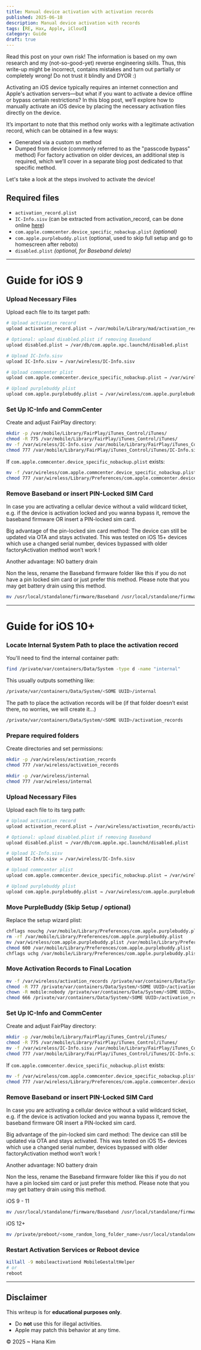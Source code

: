 ```yaml
---
title: Manual device activation with activation records
published: 2025-06-18
description: Manual device activation with records
tags: [RE, Hax, Apple, iCloud]
category: Guide
draft: true
---
```


Read this post on your own risk! The information is based on my own research and my (not-so-good-yet) reverse engineering skills. Thus, this write-up might be incorrect, contains mistakes and turn out partially or completely wrong! Do not trust it blindly and DYOR :\)

Activating an iOS device typically requires an internet connection and Apple's activation servers—but what if you want to activate a device offline or bypass certain restrictions? In this blog post, we’ll explore how to manually activate an iOS device by placing the necessary activation files directly on the device.

It’s important to note that this method only works with a legitimate activation record, which can be obtained in a few ways:

- Generated via a custom sn method
- Dumped from device (commonly referred to as the "passcode bypass" method)
For factory activation on older devices, an additional step is required, which we’ll cover in a separate blog post dedicated to that specific method.

Let's take a look at the steps involved to activate the device!

## Required files

- `activation_record.plist`
- `IC-Info.sisv` (can be extracted from activation_record, can be done online [here](https://encf.dev/cfd31d32-ddfe-40b9-a708-8a097e247787/verifier.php))
- `com.apple.commcenter.device_specific_nobackup.plist` *(optional)*
- `com.apple.purplebuddy.plist` (optional, used to skip full setup and go to homescreen after reboto)
- `disabled.plist` *(optional, for Baseband delete)*
---


# Guide for iOS 9
### Upload Necessary Files

Upload each file to its target path:

```bash
# Upload activation record
upload activation_record.plist → /var/mobile/Library/mad/activation_records/activation_record.plist

# Optional: upload disabled.plist if removing Baseband
upload disabled.plist → /var/db/com.apple.xpc.launchd/disabled.plist

# Upload IC-Info.sisv
upload IC-Info.sisv → /var/wireless/IC-Info.sisv

# Upload commcenter plist 
upload com.apple.commcenter.device_specific_nobackup.plist → /var/wireless/com.apple.commcenter.device_specific_nobackup.plist

# Upload purplebuddy plist
upload com.apple.purplebuddy.plist → /var/wireless/com.apple.purplebuddy.plist

```

### Set Up IC-Info and CommCenter

Create and adjust FairPlay directory:

```bash
mkdir -p /var/mobile/Library/FairPlay/iTunes_Control/iTunes/
chmod -R 775 /var/mobile/Library/FairPlay/iTunes_Control/iTunes/
mv -f /var/wireless/IC-Info.sisv /var/mobile/Library/FairPlay/iTunes_Control/iTunes/
chmod 777 /var/mobile/Library/FairPlay/iTunes_Control/iTunes/IC-Info.sisv
```

If `com.apple.commcenter.device_specific_nobackup.plist` exists:

```bash
mv -f /var/wireless/com.apple.commcenter.device_specific_nobackup.plist /var/wireless/Library/Preferences/
chmod 777 /var/wireless/Library/Preferences/com.apple.commcenter.device_specific_nobackup.plist
```

### Remove Baseband or insert PIN-Locked SIM Card

In case you are activating a cellular device without a valid wildcard ticket, e.g. if the device is activation locked and you wanna bypass it, remove the baseband firmware OR insert a PIN-locked sim card.

Big advantage of the pin-locked sim card method: The device can still be updated via OTA and stays activated. This was tested on iOS 15+ devices which use a changed serial number, devices bypassed with older factoryActivation method won’t work !

Another advantage: NO battery drain

Non the less, rename the Baseband firmware folder like this if you do not have a pin locked sim card or just prefer this method. Please note that you may get battery drain using this method.

```bash
mv /usr/local/standalone/firmware/Baseband /usr/local/standalone/firmware/Baseband2
```

---
# Guide for iOS 10+


### Locate Internal System Path to place the activation record

You'll need to find the internal container path:

```bash
find /private/var/containers/Data/System -type d -name "internal"
```

This usually outputs something like:

```bash
/private/var/containers/Data/System/<SOME UUID>/internal
```

The path to place the activation records will be (if that folder doesn’t exist there, no worries, we will create it…)

```bash
/private/var/containers/Data/System/<SOME UUID>/activation_records
```


### Prepare required folders

Create directories and set permissions:

```bash
mkdir -p /var/wireless/activation_records
chmod 777 /var/wireless/activation_records

mkdir -p /var/wireless/internal
chmod 777 /var/wireless/internal

```


### Upload Necessary Files

Upload each file to its targ path:

```bash
# Upload activation record
upload activation_record.plist → /var/wireless/activation_records/activation_record.plist

# Optional: upload disabled.plist if removing Baseband
upload disabled.plist → /var/db/com.apple.xpc.launchd/disabled.plist

# Upload IC-Info.sisv
upload IC-Info.sisv → /var/wireless/IC-Info.sisv

# Upload commcenter plist 
upload com.apple.commcenter.device_specific_nobackup.plist → /var/wireless/com.apple.commcenter.device_specific_nobackup.plist

# Upload purplebuddy plist
upload com.apple.purplebuddy.plist → /var/wireless/com.apple.purplebuddy.plist

```


### Move PurpleBuddy (Skip Setup / optional)

Replace the setup wizard plist:

```bash
chflags nouchg /var/mobile/Library/Preferences/com.apple.purplebuddy.plist
rm -rf /var/mobile/Library/Preferences/com.apple.purplebuddy.plist
mv /var/wireless/com.apple.purplebuddy.plist /var/mobile/Library/Preferences/com.apple.purplebuddy.plist
chmod 600 /var/mobile/Library/Preferences/com.apple.purplebuddy.plist
chflags uchg /var/mobile/Library/Preferences/com.apple.purplebuddy.plist
```


### Move Activation Records to Final Location

```bash
mv -f /var/wireless/activation_records /private/var/containers/Data/System/<SOME UUID>/
chmod -R 777 /private/var/containers/Data/System/<SOME UUID>/activation_records
chown -R mobile:nobody /private/var/containers/Data/System/<SOME UUID>/activation_records
chmod 666 /private/var/containers/Data/System/<SOME UUID>/activation_records/activation_record.plist
```

### Set Up IC-Info and CommCenter

Create and adjust FairPlay directory:

```bash
mkdir -p /var/mobile/Library/FairPlay/iTunes_Control/iTunes/
chmod -R 775 /var/mobile/Library/FairPlay/iTunes_Control/iTunes/
mv -f /var/wireless/IC-Info.sisv /var/mobile/Library/FairPlay/iTunes_Control/iTunes/
chmod 777 /var/mobile/Library/FairPlay/iTunes_Control/iTunes/IC-Info.sisv
```

If `com.apple.commcenter.device_specific_nobackup.plist` exists:

```bash
mv -f /var/wireless/com.apple.commcenter.device_specific_nobackup.plist /var/wireless/Library/Preferences/
chmod 777 /var/wireless/Library/Preferences/com.apple.commcenter.device_specific_nobackup.plist
```

### Remove Baseband or insert PIN-Locked SIM Card

In case you are activating a cellular device without a valid wildcard ticket, e.g. if the device is activation locked and you wanna bypass it, remove the baseband firmware OR insert a PIN-locked sim card.

Big advantage of the pin-locked sim card method: The device can still be updated via OTA and stays activated. This was tested on iOS 15+ devices which use a changed serial number, devices bypassed with older factoryActivation method won’t work !

Another advantage: NO battery drain

Non the less, rename the Baseband firmware folder like this if you do not have a pin locked sim card or just prefer this method. Please note that you may get battery drain using this method.

iOS 9 - 11

```bash
mv /usr/local/standalone/firmware/Baseband /usr/local/standalone/firmware/Baseband2
```

iOS 12+

```bash
mv /private/preboot/<some_random_long_folder_name>/usr/local/standalone/firmware/Baseband /private/preboot/<some_random_long_folder_name>/usr/local/standalone/firmware/Baseband2

```

### Restart Activation Services or Reboot device

```bash
killall -9 mobileactivationd MobileGestaltHelper
# or
reboot
```

---

## Disclaimer

This writeup is for **educational purposes only**.

- Do **not** use this for illegal activities.
- Apple may patch this behavior at any time.


© 2025  ~ Hana Kim
